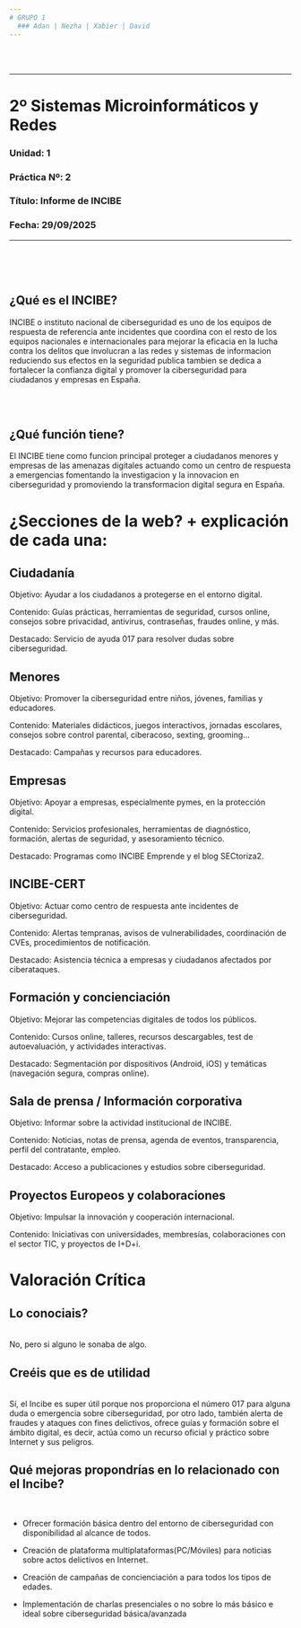 ```yaml
---
# GRUPO 1
  ### Adan | Nezha | Xabier | David
---
```


<br/>
<br/>

---
  # 2º Sistemas Microinformáticos y Redes

  ### **Unidad: 1**   
  ### **Práctica Nº: 2**  
  ### **Título: Informe de INCIBE**   
  ### **Fecha: 29/09/2025**  
---
<br/>
<br/>
<br/>

## ¿Qué es el INCIBE?
  INCIBE o instituto nacional de ciberseguridad es uno de los equipos de respuesta de referencia ante incidentes que coordina con el resto de los equipos nacionales e internacionales para mejorar la eficacia en la lucha contra los delitos que involucran a las redes y sistemas de informacion reduciendo sus efectos en la seguridad publica tambien se dedica a fortalecer la confianza digital y promover la ciberseguridad para ciudadanos y empresas en España.

<br/>
<br/>

## ¿Qué función tiene?
El INCIBE tiene como funcion principal proteger a ciudadanos menores y empresas de las amenazas digitales actuando como un centro de respuesta a emergencias fomentando la investigacion y la innovacion en ciberseguridad y promoviendo la transformacion digital segura en España.

# ¿Secciones de la web? + explicación de cada una:

## Ciudadanía

Objetivo: Ayudar a los ciudadanos a protegerse en el entorno digital.

Contenido: Guías prácticas, herramientas de seguridad, cursos online, consejos sobre privacidad, antivirus, contraseñas, fraudes online, y más.

Destacado: Servicio de ayuda 017 para resolver dudas sobre ciberseguridad.

## Menores

Objetivo: Promover la ciberseguridad entre niños, jóvenes, familias y educadores.

Contenido: Materiales didácticos, juegos interactivos, jornadas escolares, consejos sobre control parental, ciberacoso, sexting, grooming...

Destacado: Campañas y recursos para educadores.

## Empresas

Objetivo: Apoyar a empresas, especialmente pymes, en la protección digital.

Contenido: Servicios profesionales, herramientas de diagnóstico, formación, alertas de seguridad, y asesoramiento técnico.

Destacado: Programas como INCIBE Emprende y el blog SECtoriza2.

## INCIBE-CERT

Objetivo: Actuar como centro de respuesta ante incidentes de ciberseguridad.

Contenido: Alertas tempranas, avisos de vulnerabilidades, coordinación de CVEs, procedimientos de notificación.

Destacado: Asistencia técnica a empresas y ciudadanos afectados por ciberataques.

## Formación y concienciación

Objetivo: Mejorar las competencias digitales de todos los públicos.

Contenido: Cursos online, talleres, recursos descargables, test de autoevaluación, y actividades interactivas.

Destacado: Segmentación por dispositivos (Android, iOS) y temáticas (navegación segura, compras online).

## Sala de prensa / Información corporativa

Objetivo: Informar sobre la actividad institucional de INCIBE.

Contenido: Noticias, notas de prensa, agenda de eventos, transparencia, perfil del contratante, empleo.

Destacado: Acceso a publicaciones y estudios sobre ciberseguridad.

## Proyectos Europeos y colaboraciones

Objetivo: Impulsar la innovación y cooperación internacional.

Contenido: Iniciativas con universidades, membresías, colaboraciones con el sector TIC, y proyectos de I+D+i.

# Valoración Crítica
## Lo conociais?
</Br>
No, pero si alguno le sonaba de algo.

## Creéis que es de utilidad
</Br>
Sí, el Incibe es super útil porque nos proporciona el número 017 para alguna duda o emergencia sobre ciberseguridad, por otro lado, también alerta de fraudes y ataques con fines delictivos, ofrece guías y formación sobre el ámbito digital, es decir, actúa como un recurso oficial y práctico sobre Internet y sus peligros.

## Qué mejoras propondrías en lo relacionado con el Incibe?
</Br>

- Ofrecer formación básica dentro del entorno de ciberseguridad con disponibilidad al alcance de todos.

- Creación de plataforma multiplataformas(PC/Móviles) para noticias sobre actos delictivos en Internet.
  
- Creación de campañas de concienciación a para todos los tipos de edades.
  
- Implementación de charlas presenciales o no sobre lo más básico e ideal sobre ciberseguridad básica/avanzada
